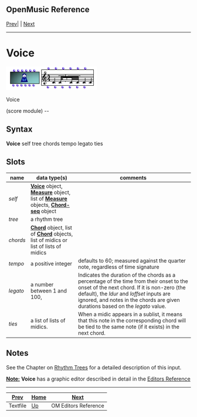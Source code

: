 OpenMusic Reference  
---  
[Prev](textfile)| | [Next](editors.intro)  
  
* * *

# Voice

![](figures/classes/voice.png)

  
  
Voice  
  
(score module) \--  

## Syntax

 **Voice**    self tree chords tempo legato ties   

## Slots

name| data type(s)| comments  
---|---|---  
_self_ | [ **Voice**](voice) object, [**Measure**](measure) object, list of [**Measure**](measure) objects, [**Chord-seq**](chord-seq) object|  
_tree_ |  a rhythm tree|  
_chords_ | [ **Chord**](chord) object, list of [**Chord**](chord) objects, list of midics or list of lists of midics|  
_tempo_ |  a positive integer| defaults to 60; measured against the quarter note, regardless of time signature  
_legato_ |  a number between 1 and 100, | Indicates the duration of the chords as a percentage of the time from their onset to the onset of the next chord. If it is non-zero (the default), the  _ldur_  and  _loffset_  inputs are ignored, and notes in the chords are given durations based on the  _legato_  value.|  
_ties_ |  a list of lists of midics. | When a midic appears in a sublist, it means that this note in the corresponding chord will be tied to the same note (if it exists) in the next chord.|  
  
## Notes

See the Chapter on [Rhythm Trees](concepts.rhythm-trees) for a detailed
description of this input.

[ **Note:**](note) **Voice** has a graphic editor described in detail in the
[Editors Reference](editors.notation)

* * *

[Prev](textfile)| [Home](index)| [Next](editors.intro)  
---|---|---  
Textfile| [Up](classref.main)| OM Editors Reference

